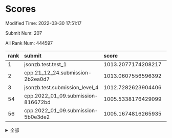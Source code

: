# Scores

Modified Time: 2022-03-30 17:51:17

Submit Num: 207

All Rank Num: 444597

| rank |               submit               |       score        |       sigma        | pk_num |
| :--- | :--------------------------------- | :----------------- | :----------------- | :----- |
| 1    | jsonzb.test.test_1                 | 1013.2077174208217 | 0.8178703582254827 | 8590   |
| 2    | cpp.21_12_24.submission-2b2ea0d7   | 1013.0607556596392 | 0.8006652255505488 | 8590   |
| 3    | jsonzb.test.submission_level_4     | 1012.7282623904406 | 0.8291891722741226 | 8592   |
| 54   | cpp.2022_01_09.submission-816672bd | 1005.5338176429099 | 0.7249647547639371 | 8591   |
| 56   | cpp.2022_01_09.submission-5b0e3de2 | 1005.1674816265935 | 0.7114486377533236 | 8591   |


<details>
<summary>全部</summary>

| rank |                 submit                 |       score        |       sigma        | pk_num |
| :--- | :------------------------------------- | :----------------- | :----------------- | :----- |
| 1    | jsonzb.test.test_1                     | 1013.2077174208217 | 0.8178703582254827 | 8590   |
| 2    | cpp.21_12_24.submission-2b2ea0d7       | 1013.0607556596392 | 0.8006652255505488 | 8590   |
| 3    | jsonzb.test.submission_level_4         | 1012.7282623904406 | 0.8291891722741226 | 8592   |
| 4    | gobigger.level_3.submission_level_3_33 | 1011.5377666646071 | 0.7710517775886147 | 8595   |
| 5    | gobigger.level_3.submission_level_3_17 | 1011.3019378978948 | 0.7570906942874726 | 8589   |
| 6    | gobigger.level_3.submission_level_3_15 | 1011.2408707460813 | 0.7584193238647859 | 8594   |
| 7    | gobigger.level_3.submission_level_3_4  | 1011.190791221157  | 0.7745190175993621 | 8595   |
| 8    | gobigger.level_3.submission_level_3_25 | 1011.0374003033199 | 0.7890330303824963 | 8589   |
| 9    | gobigger.level_3.submission_level_3_11 | 1011.018444220814  | 0.76459862712628   | 8592   |
| 10   | gobigger.level_3.submission_level_3_13 | 1010.9703599528103 | 0.7905263957762695 | 8589   |
| 11   | gobigger.level_3.submission_level_3_5  | 1010.9314263157601 | 0.7601233595358603 | 8591   |
| 12   | gobigger.level_3.submission_level_3_29 | 1010.9003102440272 | 0.7488996408190323 | 8591   |
| 13   | gobigger.level_3.submission_level_3_39 | 1010.7441026234503 | 0.7718298983969316 | 8591   |
| 14   | gobigger.level_3.submission_level_3_22 | 1010.69102140862   | 0.7803536952856386 | 8589   |
| 15   | gobigger.level_3.submission_level_3_0  | 1010.5247707489772 | 0.7902648270580523 | 8589   |
| 16   | gobigger.level_3.submission_level_3_8  | 1010.4767808791344 | 0.7591699497191615 | 8594   |
| 17   | gobigger.level_3.submission_level_3_18 | 1010.3499273291073 | 0.7669486561131789 | 8597   |
| 18   | gobigger.level_3.submission_level_3_44 | 1010.2963274166384 | 0.7551853190418127 | 8590   |
| 19   | gobigger.level_3.submission_level_3_35 | 1010.2600081260321 | 0.7812294203519681 | 8589   |
| 20   | gobigger.level_3.submission_level_3_32 | 1010.2540293726054 | 0.7701345538106028 | 8593   |
| 21   | gobigger.level_3.submission_level_3_40 | 1010.2481536874524 | 0.7935732941799554 | 8590   |
| 22   | gobigger.level_3.submission_level_3_41 | 1010.2249605190904 | 0.768895008109511  | 8597   |
| 23   | gobigger.level_3.submission_level_3_3  | 1010.2218990835829 | 0.7674936913902132 | 8592   |
| 24   | gobigger.level_3.submission_level_3_36 | 1010.2050038143534 | 0.766316074572463  | 8593   |
| 25   | gobigger.level_3.submission_level_3_2  | 1010.1131693348245 | 0.7631564405554532 | 8588   |
| 26   | gobigger.level_3.submission_level_3_31 | 1010.0874308839576 | 0.7600931832881938 | 8585   |
| 27   | gobigger.level_3.submission_level_3_24 | 1010.0126896550107 | 0.7622826213981703 | 8588   |
| 28   | gobigger.level_3.submission_level_3_6  | 1009.8714267294301 | 0.7563017010648048 | 8587   |
| 29   | gobigger.level_3.submission_level_3_12 | 1009.8607321242921 | 0.7459544812957453 | 8589   |
| 30   | gobigger.level_3.submission_level_3_43 | 1009.8377627809608 | 0.7444073448368388 | 8592   |
| 31   | gobigger.level_3.submission_level_3_20 | 1009.7572208396617 | 0.7573141622099947 | 8587   |
| 32   | gobigger.level_3.submission_level_3_47 | 1009.672763804226  | 0.743689648174224  | 8589   |
| 33   | gobigger.level_3.submission_level_3_38 | 1009.6394234229435 | 0.7612798356888408 | 8595   |
| 34   | gobigger.level_3.submission_level_3_49 | 1009.6246888712741 | 0.7369450093379096 | 8593   |
| 35   | gobigger.level_3.submission_level_3_7  | 1009.6116455823836 | 0.7580393142679981 | 8590   |
| 36   | gobigger.level_3.submission_level_3_26 | 1009.6047599892635 | 0.7578923363594755 | 8595   |
| 37   | gobigger.level_3.submission_level_3_28 | 1009.5330187007926 | 0.7611224820621927 | 8589   |
| 38   | gobigger.level_3.submission_level_3_19 | 1009.4614543463687 | 0.7463221234508095 | 8591   |
| 39   | gobigger.level_3.submission_level_3_42 | 1009.3589829096032 | 0.7592341104963375 | 8588   |
| 40   | gobigger.level_3.submission_level_3_37 | 1009.3171959859471 | 0.742229347304135  | 8592   |
| 41   | gobigger.level_3.submission_level_3_14 | 1009.2481440988348 | 0.7541570698551826 | 8591   |
| 42   | gobigger.level_3.submission_level_3_10 | 1009.2416104597137 | 0.7510824099008983 | 8593   |
| 43   | gobigger.level_3.submission_level_3_21 | 1009.1898014859103 | 0.7392511643032508 | 8589   |
| 44   | gobigger.level_3.submission_level_3_46 | 1008.9384618862172 | 0.7463457987009318 | 8591   |
| 45   | gobigger.level_3.submission_level_3_34 | 1008.9107823729213 | 0.7556858492307932 | 8592   |
| 46   | gobigger.level_3.submission_level_3_48 | 1008.8490515870703 | 0.7261862572647009 | 8590   |
| 47   | gobigger.level_3.submission_level_3_1  | 1008.8440157448292 | 0.7309435073776009 | 8588   |
| 48   | gobigger.level_3.submission_level_3_27 | 1008.7516808044559 | 0.7559431526076444 | 8595   |
| 49   | gobigger.level_3.submission_level_3_9  | 1008.719357927916  | 0.76316720548891   | 8589   |
| 50   | gobigger.level_3.submission_level_3_23 | 1008.6452460546232 | 0.7520564655463959 | 8594   |
| 51   | gobigger.level_3.submission_level_3_30 | 1008.2838638312502 | 0.748266176111554  | 8593   |
| 52   | gobigger.level_3.submission_level_3_45 | 1008.2347555307858 | 0.7457461687478705 | 8591   |
| 53   | gobigger.level_3.submission_level_3_16 | 1007.9856928873572 | 0.7393517277811333 | 8586   |
| 54   | cpp.2022_01_09.submission-816672bd     | 1005.5338176429099 | 0.7249647547639371 | 8591   |
| 55   | gobigger.level_1.submission_level_1_31 | 1005.1899314537662 | 0.7162069943029137 | 8586   |
| 56   | cpp.2022_01_09.submission-5b0e3de2     | 1005.1674816265935 | 0.7114486377533236 | 8591   |
| 57   | gobigger.level_1.submission_level_1_8  | 1005.1082144138232 | 0.728602320770175  | 8597   |
| 58   | gobigger.level_1.submission_level_1_27 | 1004.6285866449725 | 0.7231963864835625 | 8593   |
| 59   | gobigger.level_1.submission_level_1_34 | 1004.5121110030312 | 0.7155212327094704 | 8590   |
| 60   | gobigger.level_1.submission_level_1_5  | 1004.3324958288538 | 0.7209877254085327 | 8594   |
| 61   | gobigger.level_1.submission_level_1_12 | 1004.2322294550654 | 0.7258532116526056 | 8592   |
| 62   | gobigger.level_1.submission_level_1_32 | 1004.1184700020667 | 0.7081537228321565 | 8593   |
| 63   | gobigger.level_1.submission_level_1_14 | 1004.0725101491024 | 0.7189605844343099 | 8595   |
| 64   | gobigger.level_1.submission_level_1_41 | 1004.0631377849402 | 0.7225855655835596 | 8588   |
| 65   | gobigger.level_1.submission_level_1_11 | 1004.0438976699609 | 0.7172979793154828 | 8587   |
| 66   | gobigger.level_1.submission_level_1_15 | 1004.0016075219071 | 0.7154847304873178 | 8584   |
| 67   | gobigger.level_1.submission_level_1_20 | 1003.9470076032604 | 0.7183560930478485 | 8590   |
| 68   | gobigger.level_1.submission_level_1_29 | 1003.8423113512077 | 0.7134702546966515 | 8590   |
| 69   | gobigger.level_1.submission_level_1_37 | 1003.794900160574  | 0.7147875049069624 | 8595   |
| 70   | gobigger.level_1.submission_level_1_17 | 1003.7934500755503 | 0.7046119501342539 | 8594   |
| 71   | gobigger.level_1.submission_level_1_28 | 1003.7107411843347 | 0.7154736884555236 | 8590   |
| 72   | gobigger.level_1.submission_level_1_39 | 1003.684680881113  | 0.7178823118384277 | 8590   |
| 73   | gobigger.level_1.submission_level_1_23 | 1003.6632614374216 | 0.713250805526872  | 8592   |
| 74   | gobigger.level_1.submission_level_1_9  | 1003.6497247268063 | 0.7251670571152197 | 8592   |
| 75   | gobigger.level_1.submission_level_1_0  | 1003.5605991435177 | 0.7315843764619417 | 8590   |
| 76   | gobigger.level_1.submission_level_1_43 | 1003.5513739920177 | 0.7107478690707639 | 8590   |
| 77   | gobigger.level_1.submission_level_1_1  | 1003.5211295800773 | 0.7170766388296793 | 8587   |
| 78   | gobigger.level_1.submission_level_1_16 | 1003.4798706399534 | 0.7170814327334556 | 8595   |
| 79   | gobigger.level_1.submission_level_1_48 | 1003.4583938934633 | 0.7121165225028429 | 8590   |
| 80   | gobigger.level_1.submission_level_1_30 | 1003.4548504246773 | 0.7122260458336847 | 8593   |
| 81   | gobigger.level_1.submission_level_1_26 | 1003.360116128844  | 0.7082277538729016 | 8590   |
| 82   | gobigger.level_1.submission_level_1_7  | 1003.3428859969006 | 0.7174997179806213 | 8593   |
| 83   | gobigger.level_1.submission_level_1_18 | 1003.2866030881765 | 0.7136988390842375 | 8593   |
| 84   | gobigger.level_1.submission_level_1_33 | 1003.2787344911725 | 0.7084127214909156 | 8590   |
| 85   | gobigger.level_1.submission_level_1_44 | 1003.1826351508648 | 0.7274379686826173 | 8588   |
| 86   | gobigger.level_1.submission_level_1_47 | 1003.0760734026773 | 0.7161783000551439 | 8593   |
| 87   | gobigger.level_1.submission_level_1_46 | 1002.9833261344093 | 0.7256390520758506 | 8588   |
| 88   | gobigger.level_1.submission_level_1_45 | 1002.9349880660435 | 0.7204946275607517 | 8590   |
| 89   | gobigger.level_1.submission_level_1_42 | 1002.8839529365304 | 0.7247237916596959 | 8591   |
| 90   | gobigger.level_1.submission_level_1_4  | 1002.8460200875235 | 0.7107647906946993 | 8595   |
| 91   | gobigger.level_1.submission_level_1_21 | 1002.8287792315099 | 0.717503154581401  | 8591   |
| 92   | gobigger.level_1.submission_level_1_36 | 1002.7167328061361 | 0.7166269395978465 | 8594   |
| 93   | gobigger.level_1.submission_level_1_24 | 1002.7146999343317 | 0.6997082418625397 | 8590   |
| 94   | gobigger.level_1.submission_level_1_22 | 1002.7002501262223 | 0.722619003562     | 8591   |
| 95   | gobigger.level_1.submission_level_1_13 | 1002.6403231524195 | 0.7163734647230783 | 8588   |
| 96   | gobigger.level_1.submission_level_1_40 | 1002.5998831130063 | 0.7240045738301162 | 8591   |
| 97   | gobigger.level_1.submission_level_1_19 | 1002.5135099052311 | 0.7106381350542548 | 8590   |
| 98   | gobigger.level_1.submission_level_1_38 | 1002.4388728701917 | 0.7181960574531691 | 8589   |
| 99   | gobigger.level_1.submission_level_1_49 | 1002.333065409709  | 0.7091815243008084 | 8591   |
| 100  | gobigger.level_1.submission_level_1_25 | 1002.330769288615  | 0.7221327213303451 | 8589   |
| 101  | gobigger.level_1.submission_level_1_35 | 1002.2874955234156 | 0.7079310851732321 | 8591   |
| 102  | gobigger.level_1.submission_level_1_10 | 1002.1683363006097 | 0.7103755802109724 | 8593   |
| 103  | gobigger.level_1.submission_level_1_2  | 1002.1616633057411 | 0.719606426216254  | 8593   |
| 104  | gobigger.level_1.submission_level_1_3  | 1002.0799626891591 | 0.6997402615948176 | 8591   |
| 105  | gobigger.level_1.submission_level_1_6  | 1001.5787954524586 | 0.7161826526438816 | 8591   |
| 106  | gobigger.random.submission_random_49   | 997.3554212387492  | 0.7056930873765836 | 8590   |
| 107  | gobigger.random.submission_random_31   | 997.2749312062865  | 0.7147571463810661 | 8595   |
| 108  | gobigger.random.submission_random_44   | 996.8749082670829  | 0.7182942797653443 | 8589   |
| 109  | gobigger.random.submission_random_12   | 996.736867546746   | 0.7049530066262835 | 8588   |
| 110  | gobigger.random.submission_random_15   | 996.6842949795948  | 0.7056857599986841 | 8589   |
| 111  | gobigger.random.submission_random_29   | 996.4870957016029  | 0.7024276061107008 | 8590   |
| 112  | gobigger.random.submission_random_26   | 996.4701794507916  | 0.7071915022030754 | 8592   |
| 113  | gobigger.random.submission_random_8    | 996.4039611993092  | 0.704557729539084  | 8589   |
| 114  | gobigger.random.submission_random_19   | 996.3706607537567  | 0.6987335572677299 | 8594   |
| 115  | gobigger.random.submission_random_9    | 996.3073410564494  | 0.7248569130598397 | 8592   |
| 116  | gobigger.random.submission_random_22   | 996.2710657777072  | 0.7079187867284317 | 8592   |
| 117  | gobigger.random.submission_random_5    | 996.2646082234733  | 0.705984829398899  | 8594   |
| 118  | gobigger.random.submission_random_0    | 996.1987586015589  | 0.7012493923987406 | 8591   |
| 119  | gobigger.random.submission_random_10   | 996.0915541193676  | 0.7044481929091903 | 8592   |
| 120  | gobigger.random.submission_random_32   | 996.0841901516292  | 0.7088700642561674 | 8591   |
| 121  | gobigger.random.submission_random_39   | 996.0812004811535  | 0.7089927276198804 | 8588   |
| 122  | gobigger.random.submission_random_24   | 996.0698703497935  | 0.7040052472760544 | 8589   |
| 123  | gobigger.random.submission_random_41   | 996.0187930693367  | 0.7001494692994403 | 8591   |
| 124  | gobigger.random.submission_random_20   | 995.998171244627   | 0.7256537566102269 | 8591   |
| 125  | gobigger.random.submission_random_47   | 995.9450127433739  | 0.7139214739167221 | 8589   |
| 126  | gobigger.random.submission_random_17   | 995.9210950845377  | 0.7111062254293782 | 8592   |
| 127  | gobigger.random.submission_random_4    | 995.8955365056357  | 0.7178183145744744 | 8589   |
| 128  | gobigger.random.submission_random_23   | 995.8949175455731  | 0.707471817348246  | 8593   |
| 129  | gobigger.random.submission_random_21   | 995.8884953399006  | 0.7212025069995689 | 8591   |
| 130  | gobigger.random.submission_random_1    | 995.8559352728904  | 0.7124272424068943 | 8594   |
| 131  | gobigger.random.submission_random_7    | 995.8100443377888  | 0.7022416230616029 | 8594   |
| 132  | gobigger.random.submission_random_16   | 995.8062070053884  | 0.7151946811213562 | 8591   |
| 133  | gobigger.random.submission_random_34   | 995.7707377210983  | 0.7107168034198511 | 8595   |
| 134  | gobigger.random.submission_random_18   | 995.7575510607252  | 0.7123130639019707 | 8590   |
| 135  | gobigger.random.submission_random_3    | 995.735444858075   | 0.7034237431489172 | 8592   |
| 136  | gobigger.random.submission_random_35   | 995.7051577687315  | 0.707368194076041  | 8591   |
| 137  | gobigger.random.submission_random_2    | 995.7022077118457  | 0.716190221569832  | 8595   |
| 138  | gobigger.random.submission_random_36   | 995.5962136564548  | 0.7177058080216393 | 8589   |
| 139  | gobigger.random.submission_random_37   | 995.5476838985942  | 0.6977355737969295 | 8587   |
| 140  | gobigger.random.submission_random_45   | 995.5277214333546  | 0.7037460518859268 | 8588   |
| 141  | gobigger.random.submission_random_46   | 995.5043837571358  | 0.7207334484098695 | 8592   |
| 142  | gobigger.random.submission_random_25   | 995.447927890609   | 0.7148703489687683 | 8591   |
| 143  | gobigger.random.submission_random_30   | 995.3985740202932  | 0.7103999276374816 | 8593   |
| 144  | gobigger.random.submission_random_13   | 995.3961660377333  | 0.7069819516449566 | 8594   |
| 145  | gobigger.random.submission_random_6    | 995.3293612415287  | 0.7074451467745622 | 8594   |
| 146  | gobigger.random.submission_random_43   | 995.3054522099682  | 0.7183935653931345 | 8588   |
| 147  | gobigger.random.submission_random_48   | 995.2617433838128  | 0.709438813281972  | 8595   |
| 148  | gobigger.random.submission_random_38   | 995.2521886637159  | 0.7255679396157152 | 8589   |
| 149  | gobigger.random.submission_random_27   | 995.2131805311518  | 0.7080260731563943 | 8592   |
| 150  | gobigger.random.submission_random_33   | 995.1141435733427  | 0.713488859063151  | 8596   |
| 151  | gobigger.random.submission_random_28   | 995.1126655108413  | 0.7009142179742455 | 8589   |
| 152  | gobigger.random.submission_random_14   | 995.1123762253558  | 0.7123903002112723 | 8590   |
| 153  | gobigger.random.submission_random_42   | 995.0882740165034  | 0.7111116977295173 | 8591   |
| 154  | gobigger.random.submission_random_11   | 994.9655366973386  | 0.7056505200998936 | 8592   |
| 155  | gobigger.level_2.submission_level_2_13 | 994.5422867188081  | 0.7328032881242027 | 8592   |
| 156  | gobigger.random.submission_random_40   | 994.5047963928326  | 0.7229782587998201 | 8589   |
| 157  | gobigger.level_2.submission_level_2_33 | 993.7329646355018  | 0.7270724265502577 | 8594   |
| 158  | gobigger.level_2.submission_level_2_18 | 993.6661088377053  | 0.7502816564496092 | 8594   |
| 159  | gobigger.level_2.submission_level_2_31 | 993.6192196037332  | 0.7443947429064408 | 8592   |
| 160  | gobigger.level_2.submission_level_2_38 | 993.2847728707915  | 0.7605900863991109 | 8595   |
| 161  | gobigger.level_2.submission_level_2_46 | 993.2622560496972  | 0.7390906560293747 | 8590   |
| 162  | gobigger.level_2.submission_level_2_47 | 993.1902202911241  | 0.742445651924839  | 8593   |
| 163  | gobigger.level_2.submission_level_2_23 | 993.136641064676   | 0.7236828010541879 | 8593   |
| 164  | gobigger.level_2.submission_level_2_17 | 993.064927776851   | 0.7378973515771593 | 8587   |
| 165  | gobigger.level_2.submission_level_2_42 | 992.9794598613632  | 0.7489399741928008 | 8594   |
| 166  | gobigger.level_2.submission_level_2_4  | 992.9519831043079  | 0.7378458324851557 | 8586   |
| 167  | gobigger.level_2.submission_level_2_25 | 992.9251695649675  | 0.7479463415037684 | 8592   |
| 168  | gobigger.level_2.submission_level_2_30 | 992.9070519273458  | 0.7341168271681707 | 8593   |
| 169  | gobigger.level_2.submission_level_2_24 | 992.8878944530092  | 0.7477904719037509 | 8596   |
| 170  | gobigger.level_2.submission_level_2_0  | 992.8782807373981  | 0.7394065702050495 | 8586   |
| 171  | gobigger.level_2.submission_level_2_29 | 992.8491293840896  | 0.7586486887401103 | 8591   |
| 172  | gobigger.level_2.submission_level_2_44 | 992.7518894299524  | 0.7267135894444923 | 8594   |
| 173  | gobigger.level_2.submission_level_2_45 | 992.6900152681064  | 0.7412538519607352 | 8586   |
| 174  | gobigger.level_2.submission_level_2_19 | 992.6299216936222  | 0.7405352232932964 | 8591   |
| 175  | gobigger.level_2.submission_level_2_8  | 992.6113477838579  | 0.7477005583585605 | 8591   |
| 176  | gobigger.level_2.submission_level_2_1  | 992.4546623389251  | 0.7494751832342988 | 8595   |
| 177  | gobigger.level_2.submission_level_2_21 | 992.4266447234328  | 0.7424153041722964 | 8592   |
| 178  | gobigger.level_2.submission_level_2_48 | 992.4146716676468  | 0.7410620795353466 | 8597   |
| 179  | gobigger.level_2.submission_level_2_6  | 992.3625067808204  | 0.7457255048952627 | 8591   |
| 180  | gobigger.level_2.submission_level_2_34 | 992.3619846300849  | 0.7286618280448618 | 8588   |
| 181  | gobigger.level_2.submission_level_2_28 | 992.2925238526777  | 0.7336032894988405 | 8591   |
| 182  | gobigger.level_2.submission_level_2_32 | 992.2350610911176  | 0.7447374650528797 | 8593   |
| 183  | gobigger.level_2.submission_level_2_41 | 992.1875008555577  | 0.7324166143327361 | 8592   |
| 184  | gobigger.level_2.submission_level_2_20 | 992.1631398195656  | 0.7480543805964276 | 8592   |
| 185  | gobigger.level_2.submission_level_2_35 | 992.1355120841666  | 0.7333866864787251 | 8596   |
| 186  | gobigger.level_2.submission_level_2_5  | 992.0677480061203  | 0.7319720581110346 | 8591   |
| 187  | gobigger.level_2.submission_level_2_9  | 992.0674640679822  | 0.7321852661753291 | 8592   |
| 188  | gobigger.level_2.submission_level_2_7  | 992.0512378559793  | 0.7471532861342037 | 8590   |
| 189  | gobigger.level_2.submission_level_2_36 | 992.0234379533667  | 0.7399857916371733 | 8592   |
| 190  | gobigger.level_2.submission_level_2_26 | 991.9951987808107  | 0.768064274719656  | 8589   |
| 191  | gobigger.level_2.submission_level_2_43 | 991.8066018151409  | 0.7494986119285764 | 8592   |
| 192  | gobigger.level_2.submission_level_2_3  | 991.7645141502448  | 0.7657809592485723 | 8589   |
| 193  | gobigger.level_2.submission_level_2_14 | 991.7363930037865  | 0.7555994201740274 | 8599   |
| 194  | gobigger.level_2.submission_level_2_49 | 991.7248430967235  | 0.7415720235142301 | 8584   |
| 195  | gobigger.level_2.submission_level_2_16 | 991.6920759393656  | 0.7394280013325129 | 8595   |
| 196  | gobigger.level_2.submission_level_2_22 | 991.601652677489   | 0.7695963817710674 | 8592   |
| 197  | gobigger.level_2.submission_level_2_39 | 991.5992942998005  | 0.7635747953620172 | 8593   |
| 198  | gobigger.level_2.submission_level_2_12 | 991.5172848420721  | 0.7510331590702136 | 8591   |
| 199  | gobigger.level_2.submission_level_2_15 | 991.4618318310196  | 0.7391932098804738 | 8593   |
| 200  | gobigger.level_2.submission_level_2_27 | 991.439114901946   | 0.7464389721394696 | 8596   |
| 201  | gobigger.level_2.submission_level_2_2  | 991.2422996694291  | 0.7594657023341574 | 8591   |
| 202  | gobigger.level_2.submission_level_2_11 | 991.2356529828086  | 0.7560224102503037 | 8591   |
| 203  | gobigger.level_2.submission_level_2_10 | 991.2245508183745  | 0.7477760577817657 | 8596   |
| 204  | gobigger.level_2.submission_level_2_40 | 991.1931433431218  | 0.7556762444446385 | 8590   |
| 205  | gobigger.level_2.submission_level_2_37 | 990.5754537421669  | 0.7666672647563032 | 8589   |
| 206  | gobigger.none.submission_none_1        | 977.2958620771369  | 1.4656783906191944 | 8590   |
| 207  | gobigger.none.submission_none_0        | 976.5693582759849  | 1.4087394891141445 | 8593   |

</details>